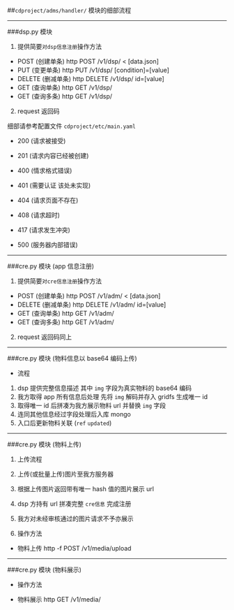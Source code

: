 ##`cdproject/adms/handler/` 模块的细部流程

---

###dsp.py 模块

1. 提供简要`对dsp信息注册`操作方法

 - POST     (创建单条)      http POST   /v1/dsp/ < [data.json]
 - PUT      (变更单条)      http PUT    /v1/dsp/ [condition]=[value]
 - DELETE   (删减单条)      http DELETE /v1/dsp/ id=[value]
 - GET      (查询单条)      http GET    /v1/dsp/
 - GET      (查询多条)      http GET    /v1/dsp/<id>

2. request 返回码

 细部请参考配置文件 `cdproject/etc/main.yaml`

 - 200      (请求被接受)
 - 201      (请求内容已经被创建)

 - 400      (情求格式错误)
 - 401      (需要认证 该处未实现)
 - 404      (请求页面不存在)
 - 408      (请求超时)
 - 417      (请求发生冲突)
 - 500      (服务器内部错误)

---

###cre.py 模块 (app 信息注册)

1. 提供简要`对cre信息注册`操作方法

 - POST     (创建单条)      http POST   /v1/adm/ < [data.json]
 - DELETE   (删减单条)      http DELETE /v1/adm/ id=[value]
 - GET      (查询单条)      http GET    /v1/adm/
 - GET      (查询多条)      http GET    /v1/adm/<id>

2. request 返回码同上

---

###cre.py 模块 (物料信息以 base64 编码上传)

- 流程

 1. dsp 提供完整信息描述  其中 `img` 字段为真实物料的 base64 编码
 2. 我方取得 app 所有信息后处理  先将 `img` 解码并存入 gridfs  生成唯一 id
 3. 取得唯一 id 后拼凑为我方展示物料 url 并替换 `img` 字段
 4. 连同其他信息经过字段处理后入库 mongo
 5. 入口后更新物料关联 (`ref` `updated`)

---

###cre.py 模块 (物料上传)

1. 上传流程

 1. 上传(或批量上传)图片至我方服务器
 2. 根据上传图片返回带有唯一 hash 值的图片展示 url
 3. dsp 方持有 url 拼凑完整 `cre信息` 完成注册
 4. 我方对未经审核通过的图片请求不予亦展示

2. 操作方法

 - 物料上传                http -f POST /v1/media/upload

---

###cre.py 模块 (物料展示)

- 操作方法

 - 物料展示                http GET     /v1/media/<id>
